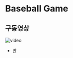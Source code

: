 # Baseball Game

## 구동영상

![video](/Users/B.Park/iOS_Campus/A_LectureSummary/170523/BaseBall/Baseball-game-playing.gif)

- 반